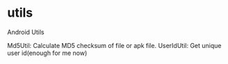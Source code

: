 # utils
Android Utils

Md5Util: Calculate MD5 checksum of file or apk file.
UserIdUtil: Get unique user id(enough for me now)
